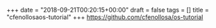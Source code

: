 +++
date = "2018-09-21T00:20:15+00:00"
draft = false
tags = []
title = "cfenollosaos-tutorial"
+++
https://github.com/cfenollosa/os-tutorial


